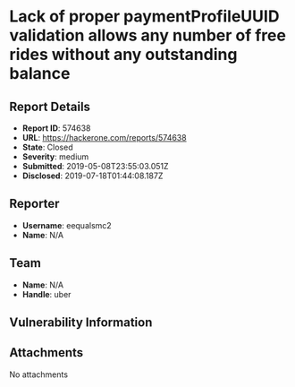 # Lack of proper paymentProfileUUID validation allows any number of free rides without any outstanding balance

## Report Details
- **Report ID**: 574638
- **URL**: https://hackerone.com/reports/574638
- **State**: Closed
- **Severity**: medium
- **Submitted**: 2019-05-08T23:55:03.051Z
- **Disclosed**: 2019-07-18T01:44:08.187Z

## Reporter
- **Username**: eequalsmc2
- **Name**: N/A

## Team
- **Name**: N/A
- **Handle**: uber

## Vulnerability Information


## Attachments
No attachments

